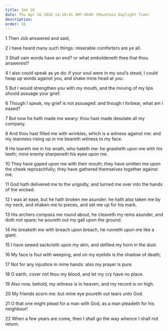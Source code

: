 ```yaml
---
title: Job 16
date: Thu Apr 16 2020 14:10:41 GMT-0600 (Mountain Daylight Time)
description: 
order: 16
---
```


<p>1 Then Job answered and said,</p>
<p>2 I have heard many such things: miserable comforters are ye all.</p>
<p>
  3 Shall vain words have an end? or what emboldeneth thee that thou answerest?
</p>
<p>
  4 I also could speak as ye do: if your soul were in my soul&#x2019;s stead, I
  could heap up words against you, and shake mine head at you.
</p>
<p>
  5 But I would strengthen you with my mouth, and the moving of my lips should
  assuage your grief.
</p>
<span></span>
<p>
  6 Though I speak, my grief is not assuaged: and though I forbear, what am I
  eased?
</p>
<p>7 But now he hath made me weary: thou hast made desolate all my company.</p>
<p>
  8 And thou hast filled me with wrinkles, which is a witness against me: and my
  leanness rising up in me beareth witness to my face.
</p>
<p>
  9 He teareth me in his wrath, who hateth me: he gnasheth upon me with his
  teeth; mine enemy sharpeneth his eyes upon me.
</p>
<p>
  10 They have gaped upon me with their mouth; they have smitten me upon the
  cheek reproachfully; they have gathered themselves together against me.
</p>
<p>
  11 God hath delivered me to the ungodly, and turned me over into the hands of
  the wicked.
</p>
<p>
  12 I was at ease, but he hath broken me asunder: he hath also taken me by my
  neck, and shaken me to pieces, and set me up for his mark.
</p>
<p>
  13 His archers compass me round about, he cleaveth my reins asunder, and doth
  not spare; he poureth out my gall upon the ground.
</p>
<p>
  14 He breaketh me with breach upon breach, he runneth upon me like a giant.
</p>
<p>15 I have sewed sackcloth upon my skin, and defiled my horn in the dust.</p>
<p>
  16 My face is foul with weeping, and on my eyelids is the shadow of death;
</p>
<p>17 Not for any injustice in mine hands: also my prayer is pure.</p>
<p>18 O earth, cover not thou my blood, and let my cry have no place.</p>
<p>19 Also now, behold, my witness is in heaven, and my record is on high.</p>
<p>20 My friends scorn me: but mine eye poureth out tears unto God.</p>
<p>
  21 O that one might plead for a man with God, as a man pleadeth for his
  neighbour!
</p>
<p>
  22 When a few years are come, then I shall go the way whence I shall not
  return.
</p>
